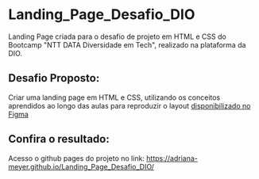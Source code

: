 # Landing_Page_Desafio_DIO
Landing Page criada para o desafio de projeto em HTML e CSS do Bootcamp "NTT DATA Diversidade em Tech", realizado na plataforma da DIO.

## Desafio Proposto:
Criar uma landing page em HTML e CSS, utilizando os conceitos aprendidos ao longo das aulas para reproduzir o layout [disponibilizado no Figma]( https://www.figma.com/file/3PiokoJj9IhGDnNiWAJbz7/DIO---Desafio-01?node-id=0%3A1)

## Confira o resultado:
Acesso o github pages do projeto no link: https://adriana-meyer.github.io/Landing_Page_Desafio_DIO/
